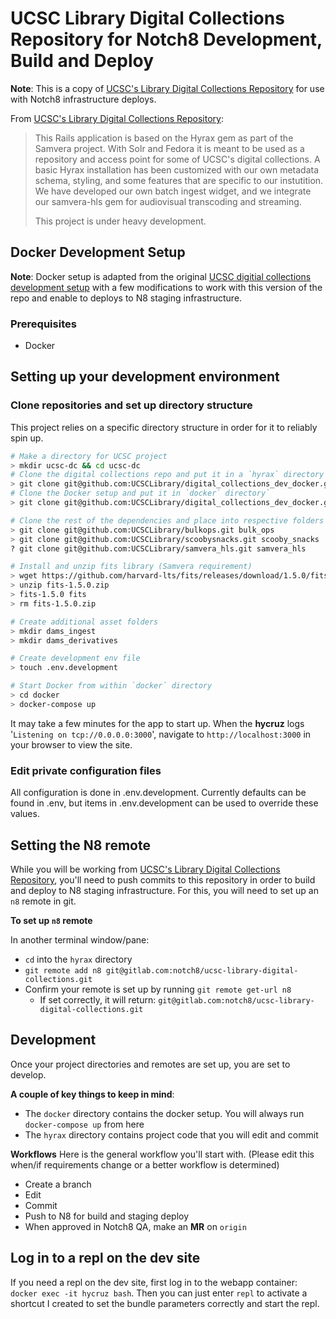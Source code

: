 # UCSC Library Digital Collections Repository for Notch8 Development, Build and Deploy

**Note**: This is a copy of [UCSC's Library Digital Collections Repository](https://github.com/UCSCLibrary/ucsc-library-digital-collections) for use with Notch8 infrastructure deploys.


From [UCSC's Library Digital Collections Repository](https://github.com/UCSCLibrary/ucsc-library-digital-collections): 

> This Rails application is based on the Hyrax gem as part of the Samvera project. With Solr and Fedora it is meant to be used as a repository and access point for some of UCSC's digital collections. 
A basic Hyrax installation has been customized with our own metadata schema, styling, and some features that are specific to our instutition. We have developed our own batch ingest widget, and we integrate our samvera-hls gem for audiovisual transcoding and streaming. 
>
>This project is under heavy development.

## Docker Development Setup

**Note**: Docker setup is adapted from the original [UCSC digitial collections development setup](https://github.com/UCSCLibrary/digital_collections_dev_docker) with a few modifications to work with this version of the repo and enable to deploys to N8 staging infrastructure.

### Prerequisites
- Docker

## Setting up your development environment

### Clone repositories and set up directory structure

This project relies on a specific directory structure in order for it to reliably spin up.

```bash
# Make a directory for UCSC project
> mkdir ucsc-dc && cd ucsc-dc
# Clone the digital collections repo and put it in a `hyrax` directory
> git clone git@github.com:UCSCLibrary/digital_collections_dev_docker.git hyrax
# Clone the Docker setup and put it in `docker` directory`
> git clone git@github.com:UCSCLibrary/digital_collections_dev_docker.git docker

# Clone the rest of the dependencies and place into respective folders
> git clone git@github.com:UCSCLibrary/bulkops.git bulk_ops
> git clone git@github.com:UCSCLibrary/scoobysnacks.git scooby_snacks
? git clone git@github.com:UCSCLibrary/samvera_hls.git samvera_hls

# Install and unzip fits library (Samvera requirement)
> wget https://github.com/harvard-lts/fits/releases/download/1.5.0/fits-1.5.0.zip # You may need to install wget (`brew update && brew install wget`)
> unzip fits-1.5.0.zip
> fits-1.5.0 fits
> rm fits-1.5.0.zip

# Create additional asset folders
> mkdir dams_ingest
> mkdir dams_derivatives

# Create development env file
> touch .env.development

# Start Docker from within `docker` directory
> cd docker
> docker-compose up
```

It may take a few minutes for the app to start up. When the **hycruz** logs '`Listening on tcp://0.0.0.0:3000`', navigate to `http://localhost:3000` in your browser to view the site.

### Edit private configuration files
All configuration is done in .env.development.  Currently defaults can be found in .env, but items in .env.development can be used to override these values.

## Setting the N8 remote
While you will be working from [UCSC's Library Digital Collections Repository](https://github.com/UCSCLibrary/ucsc-library-digital-collections), you'll need to push  commits to this repository in order to build and deploy to N8 staging infrastructure. For this, you will need to set up an `n8` remote in git.

**To set up `n8` remote**

In another terminal window/pane:
- `cd` into the `hyrax` directory
- `git remote add n8 git@gitlab.com:notch8/ucsc-library-digital-collections.git`
- Confirm your remote is set up by running `git remote get-url n8`
    - If set correctly, it will return: `git@gitlab.com:notch8/ucsc-library-digital-collections.git`

## Development
Once your project directories and remotes are set up, you are set to develop.

**A couple of key things to keep in mind**:
- The `docker` directory contains the docker setup. You will always run `docker-compose up` from here
- The `hyrax` directory contains project code that you will edit and commit

**Workflows**
Here is the general workflow you'll start with. (Please edit this when/if requirements change or a better workflow is determined)

- Create a branch
- Edit
- Commit
- Push to N8 for build and staging deploy
- When approved in Notch8 QA, make an **MR** on `origin`

## Log in to a repl on the dev site
If you need a repl on the dev site, first log in to the webapp container: `docker exec -it hycruz bash`. Then you can just enter `repl` to activate a shortcut I created to set the bundle parameters correctly and start the repl.